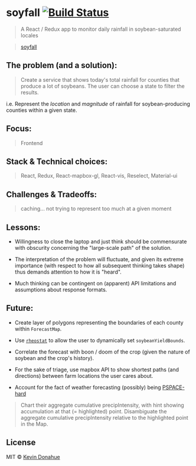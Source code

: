 # soyfall [![Build Status](https://img.shields.io/travis/kevmannn/soyfall/master.svg?style=flat-square)](https://travis-ci.org/kevmannn/soyfall)

> A React / Redux app to monitor daily rainfall in soybean-saturated locales

> [soyfall](https://soyfall.now.sh)

## The problem (and a solution):
> Create a service that shows today's total rainfall for counties that produce a lot of soybeans. The user can choose a state to filter the results.

i.e. Represent the _location_ and _magnitude_ of rainfall for soybean-producing counties within a given state.

## Focus:
> Frontend

## Stack & Technical choices:
> React, Redux, React-mapbox-gl, React-vis, Reselect, Material-ui

## Challenges & Tradeoffs:
> caching...
> not trying to represent too much at a given moment

## Lessons:
* Willingness to close the laptop and just think should be commensurate with obscurity concerning the "large-scale path" of the solution.

* The interpretation of the problem will fluctuate, and given its extreme importance (with respect to how all subsequent thinking takes shape) thus demands attention to how it is "heard".

* Much thinking can be contingent on (apparent) API limitations and assumptions about response formats.

## Future:
* Create layer of polygons representing the boundaries of each county within `ForecastMap`.

* Use [`rheostat`](https://github.com/airbnb/rheostat) to allow the user to dynamically set `soybeanYieldBounds`.

* Correlate the forecast with boon / doom of the crop (given the nature of soybean and the crop's history).

* For the sake of triage, use mapbox API to show shortest paths (and directions) between farm locations the user cares about.

* Account for the fact of weather forecasting (possibly) being [PSPACE-hard](http://www.sigecom.org/exchanges/volume_7/3/FORTNOW.pdf)

<!-- finding a path: -->
<!-- "Create a service that shows today's total rainfall for counties that produce a lot of soybeans. The user can choose a state to filter the results." -->

<!-- > Represent the _location_ and _magnitude_ of rainfall for soybean-producing counties within a given state. -->
> Chart their aggregate cumulative precipIntensity, with hint showing accumulation at that (= highlighted) point.
> Disambiguate the aggregate cumulative precipIntensity relative to the highlighted point in the Map.

## License

MIT © [Kevin Donahue](https://twitter.com/nonnontrivial)
